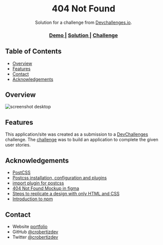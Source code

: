 <!-- Please update value in the {}  -->

<h1 align="center">404 Not Found</h1>

<div align="center">
   Solution for a challenge from  <a href="http://devchallenges.io" target="_blank">Devchallenges.io</a>.
</div>

<div align="center">
  <h3>
    <a href="https://crobertizdev.github.io/404-not-found/">
      Demo
    </a>
    <span> | </span>
    <a href="https://github.com/crobertizdev/404-not-found/">
      Solution
    </a>
    <span> | </span>
    <a href="https://devchallenges.io/challenges/wBunSb7FPrIepJZAg0sY">
      Challenge
    </a>
  </h3>
</div>

<!-- TABLE OF CONTENTS -->

## Table of Contents

- [Overview](#overview)
  <!-- - [Built With](#built-with) -->
- [Features](#features)
- [Contact](#contact)
- [Acknowledgements](#acknowledgements)

<!-- OVERVIEW -->

## Overview

![screenshot desktop](https://i.ibb.co/xgtTDgp/desktop.png)

<!-- Introduce your projects by taking a screenshot or a gif. Try to tell visitors a story about your project by answering:

- Where can I see your demo?
- What was your experience?
- What have you learned/improved?
- Your wisdom? :) -->

<!-- Es un proyecto relativamente sencillo que use para probar mis habilidades de maquetación web, pero además me dio a entender lo sencillo que es maquetar cuando tienes una idea en tu cabeza de la estructura del sitio. Antes de ponerme a codear realize una estructura en mi cabeza de los elementos que iban a estructurar el sitio, esto me permitió tener un foco y terminar mas rápido de lo común el proyecto planteado. Es un proyecto que aún se podría mejorar pero es un buen comienzo. -->

<!-- ### Built With -->

<!-- This section should list any major frameworks that you built your project using. Here are a few examples.-->

<!-- - [React](https://reactjs.org/)
- [Vue.js](https://vuejs.org/)
- [Tailwind](https://tailwindcss.com/) -->

## Features

<!-- List the features of your application or follow the template. Don't share the figma file here :) -->

This application/site was created as a submission to a [DevChallenges](https://devchallenges.io/challenges) challenge. The [challenge](https://devchallenges.io/challenges/wBunSb7FPrIepJZAg0sY) was to build an application to complete the given user stories.

## Acknowledgements

<!-- This section should list any articles or add-ons/plugins that helps you to complete the project. This is optional but it will help you in the future. For exmpale -->

- [PostCSS](https://postcss.org/)
- [Postcss installation, configuration and plugins](https://desarrolloweb.com/home/postcss)
- [import plugin for postcss](https://github.com/postcss/postcss-import)
- [404 Not Found Mockup in figma](https://www.figma.com/file/QeKWLNhB13zDjJzqR22TKE/404-page-challenge?node-id=1%3A4)
- [Steps to replicate a design with only HTML and CSS](https://devchallenges-blogs.web.app/how-to-replicate-design/)
- [Introduction to npm](https://www.hostinger.es/tutoriales/que-es-npm#:~:text=Si%20ya%20tienes%20Node%20y,la%20inicializaci%C3%B3n%20de%20tu%20proyecto.&text=Este%20comando%20funciona%20como%20una,json%20de%20un%20proyecto.)

## Contact

- Website [portfolio](https://crobertizdev.github.io/portfolio/)
- GitHub [@crobertizdev](https://github.com/crobertizdev)
- Twitter [@crobertizdev](https://twitter.com/crobertizdev)

